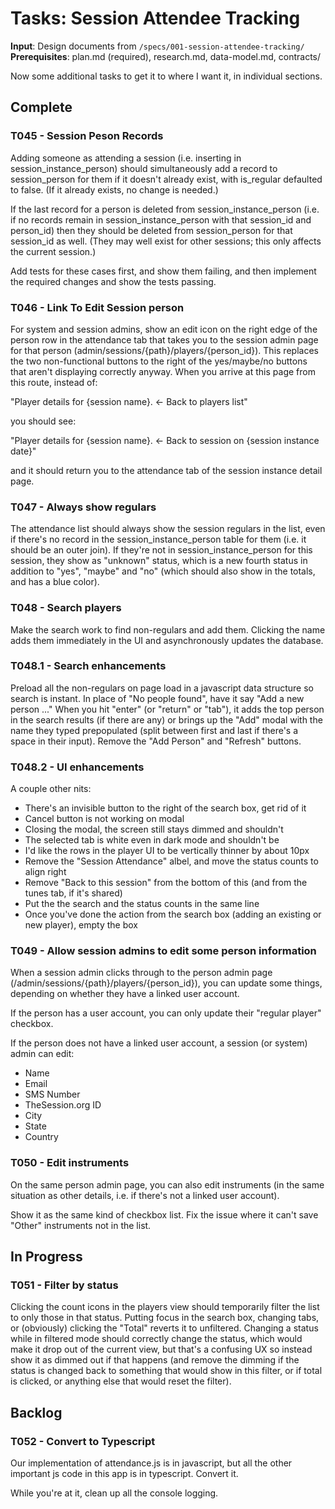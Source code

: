 # Tasks: Session Attendee Tracking

**Input**: Design documents from `/specs/001-session-attendee-tracking/`
**Prerequisites**: plan.md (required), research.md, data-model.md, contracts/

Now some additional tasks to get it to where I want it, in individual sections.

## Complete

### T045 - Session Peson Records

Adding someone as attending a session (i.e. inserting in session_instance_person) should simultaneously add a record to session_person for them if it doesn't already exist, with is_regular defaulted to false. (If it already exists, no change is needed.)

If the last record for a person is deleted from session_instance_person (i.e. if no records remain in session_instance_person with that session_id and person_id) then they should be deleted from session_person for that session_id as well. (They may well exist for other sessions; this only affects the current session.)

Add tests for these cases first, and show them failing, and then implement the required changes and show the tests passing.

### T046 - Link To Edit Session person

For system and session admins, show an edit icon on the right edge of the person row in the attendance tab that takes you to the session admin page for that person (admin/sessions/{path}/players/{person_id}). This replaces the two non-functional buttons to the right of the yes/maybe/no buttons that aren't displaying correctly anyway. When you arrive at this page from this route, instead of:

"Player details for {session name}. ← Back to players list"

you should see:

"Player details for {session name}. ← Back to session on {session instance date}"

and it should return you to the attendance tab of the session instance detail page. 

### T047 - Always show regulars

The attendance list should always show the session regulars in the list, even if there's no record in the session_instance_person table for them (i.e. it should be an outer join). If they're not in session_instance_person for this session, they show as "unknown" status, which is a new fourth status in addition to "yes", "maybe" and "no" (which should also show in the totals, and has a blue color).

### T048 - Search players

Make the search work to find non-regulars and add them. Clicking the name adds them immediately in the UI and asynchronously updates the database.


### T048.1 - Search enhancements

Preload all the non-regulars on page load in a javascript data structure so search is instant.
In place of "No people found", have it say "Add a new person ..."
When you hit "enter" (or "return" or "tab"), it adds the top person in the search results (if there are any) or brings up the "Add" modal with the name they typed prepopulated (split between first and last if there's a space in their input).
Remove the "Add Person" and "Refresh" buttons.

### T048.2 - UI enhancements

A couple other nits:

- There's an invisible button to the right of the search box, get rid of it
- Cancel button is not working on modal
- Closing the modal, the screen still stays dimmed and shouldn't
- The selected tab is white even in dark mode and shouldn't be
- I'd like the rows in the player UI to be vertically thinner by about 10px
- Remove the "Session Attendance" albel, and move the status counts to align right
- Remove "Back to this session" from the bottom of this (and from the tunes tab, if it's shared)
- Put the the search and the status counts in the same line
- Once you've done the action from the search box (adding an existing or new player), empty the box


### T049 - Allow session admins to edit some person information

When a session admin clicks through to the person admin page (/admin/sessions/{path}/players/{person_id}), you can update some things, depending on whether they have a linked user account.

If the person has a user account, you can only update their "regular player" checkbox.

If the person does not have a linked user account, a session (or system) admin can edit:
- Name
- Email
- SMS Number
- TheSession.org ID
- City
- State
- Country


### T050 - Edit instruments

On the same person admin page, you can also edit instruments (in the same situation as other details, i.e. if there's not a linked user account).

Show it as the same kind of checkbox list. Fix the issue where it can't save "Other" instruments not in the list.

## In Progress

### T051 - Filter by status

Clicking the count icons in the players view should temporarily filter the list to only those in that status. Putting focus in the search box, changing tabs, or (obviously) clicking the "Total" reverts it to unfiltered. Changing a status while in filtered mode should correctly change the status, which would make it drop out of the current view, but that's a confusing UX so instead show it as dimmed out if that happens (and remove the dimming if the status is changed back to something that would show in this filter, or if total is clicked, or anything else that would reset the filter).

## Backlog

### T052 - Convert to Typescript

Our implementation of attendance.js is in javascript, but all the other important js code in this app is in typescript. Convert it.

While you're at it, clean up all the console logging.
